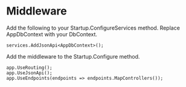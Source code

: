 # Middleware
Add the following to your Startup.ConfigureServices method. Replace AppDbContext with your DbContext.

```c3
services.AddJsonApi<AppDbContext>();
```

Add the middleware to the Startup.Configure method.

```c3
app.UseRouting();
app.UseJsonApi();
app.UseEndpoints(endpoints => endpoints.MapControllers());
```

